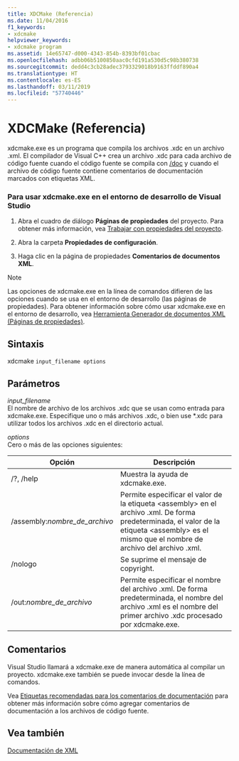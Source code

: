 ```yaml
---
title: XDCMake (Referencia)
ms.date: 11/04/2016
f1_keywords:
- xdcmake
helpviewer_keywords:
- xdcmake program
ms.assetid: 14e65747-d000-4343-854b-8393bf01cbac
ms.openlocfilehash: adbb06b5100850aac0cfd191a530d5c98b380738
ms.sourcegitcommit: dedd4c3cb28adec3793329018b9163ffddf890a4
ms.translationtype: HT
ms.contentlocale: es-ES
ms.lasthandoff: 03/11/2019
ms.locfileid: "57740446"
---
```

# <a name="xdcmake-reference"></a>XDCMake (Referencia)

xdcmake.exe es un programa que compila los archivos .xdc en un archivo .xml. El compilador de Visual C++ crea un archivo .xdc para cada archivo de código fuente cuando el código fuente se compila con [/doc](../build/reference/doc-process-documentation-comments-c-cpp.md) y cuando el archivo de código fuente contiene comentarios de documentación marcados con etiquetas XML.

### <a name="to-use-xdcmakeexe-in-the-visual-studio-development-environment"></a>Para usar xdcmake.exe en el entorno de desarrollo de Visual Studio

1. Abra el cuadro de diálogo **Páginas de propiedades** del proyecto. Para obtener más información, vea [Trabajar con propiedades del proyecto](../ide/working-with-project-properties.md).

1. Abra la carpeta **Propiedades de configuración**.

1. Haga clic en la página de propiedades **Comentarios de documentos XML**.

> [!NOTE]
>  Las opciones de xdcmake.exe en la línea de comandos difieren de las opciones cuando se usa en el entorno de desarrollo (las páginas de propiedades). Para obtener información sobre cómo usar xdcmake.exe en el entorno de desarrollo, vea [Herramienta Generador de documentos XML (Páginas de propiedades)](../ide/xml-document-generator-tool-property-pages.md).

## <a name="syntax"></a>Sintaxis

xdcmake `input_filename options`

## <a name="parameters"></a>Parámetros

*input_filename*<br/>
El nombre de archivo de los archivos .xdc que se usan como entrada para xdcmake.exe. Especifique uno o más archivos .xdc, o bien use *.xdc para utilizar todos los archivos .xdc en el directorio actual.

*options*<br/>
Cero o más de las opciones siguientes:

|Opción|Descripción|
|------------|-----------------|
|/?, /help|Muestra la ayuda de xdcmake.exe.|
|/assembly:*nombre_de_archivo*|Permite especificar el valor de la etiqueta \<assembly> en el archivo .xml.  De forma predeterminada, el valor de la etiqueta \<assembly> es el mismo que el nombre de archivo del archivo .xml.|
|/nologo|Se suprime el mensaje de copyright.|
|/out:*nombre_de_archivo*|Permite especificar el nombre del archivo .xml.  De forma predeterminada, el nombre del archivo .xml es el nombre del primer archivo .xdc procesado por xdcmake.exe.|

## <a name="remarks"></a>Comentarios

Visual Studio llamará a xdcmake.exe de manera automática al compilar un proyecto. xdcmake.exe también se puede invocar desde la línea de comandos.

Vea [Etiquetas recomendadas para los comentarios de documentación](../ide/recommended-tags-for-documentation-comments-visual-cpp.md) para obtener más información sobre cómo agregar comentarios de documentación a los archivos de código fuente.

## <a name="see-also"></a>Vea también

[Documentación de XML](../ide/xml-documentation-visual-cpp.md)
